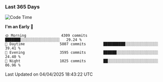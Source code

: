 ### Last 365 Days
<!--START_SECTION:waka-->
![Code Time](http://img.shields.io/badge/Code%20Time-947%20hrs%2056%20mins-blue)

**I'm an Early 🐤** 

```text
🌞 Morning                4309 commits        ███████░░░░░░░░░░░░░░░░░░   29.24 % 
🌆 Daytime                5807 commits        ██████████░░░░░░░░░░░░░░░   39.41 % 
🌃 Evening                3595 commits        ██████░░░░░░░░░░░░░░░░░░░   24.40 % 
🌙 Night                  1025 commits        ██░░░░░░░░░░░░░░░░░░░░░░░   06.96 % 
```



 Last Updated on 04/04/2025 18:43:22 UTC
<!--END_SECTION:waka-->

<!--
**BrianCurliss/BrianCurliss** is a ✨ _special_ ✨ repository because its `README.md` (this file) appears on your GitHub profile.

Here are some ideas to get you started:

- 🔭 I’m currently working on ...
- 🌱 I’m currently learning ...
- 👯 I’m looking to collaborate on ...
- 🤔 I’m looking for help with ...
- 💬 Ask me about ...
- 📫 How to reach me: ...
- 😄 Pronouns: ...
- ⚡ Fun fact: ...
-->
